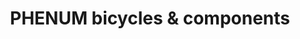 ---
title: "PHENUM bicycles & components"
url: /frenkendorf/phenum-bicycles-und-components/
shop: Fahrrad
---